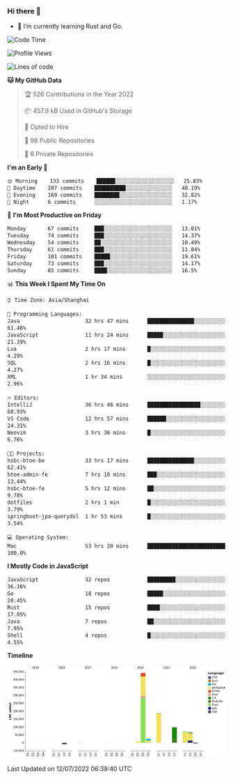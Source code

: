 ### Hi there 👋

- 🌱 I’m currently learning Rust and Go.

<!--START_SECTION:waka-->
![Code Time](http://img.shields.io/badge/Code%20Time-563%20hrs%2043%20mins-blue)

![Profile Views](http://img.shields.io/badge/Profile%20Views-0-blue)

![Lines of code](https://img.shields.io/badge/From%20Hello%20World%20I%27ve%20Written-895%20Thousand%20lines%20of%20code-blue)

**🐱 My GitHub Data** 

> 🏆 526 Contributions in the Year 2022
 > 
> 📦 457.9 kB Used in GitHub's Storage 
 > 
> 💼 Opted to Hire
 > 
> 📜 98 Public Repositories 
 > 
> 🔑 6 Private Repositories  
 > 
**I'm an Early 🐤** 

```text
🌞 Morning    133 commits    ██████░░░░░░░░░░░░░░░░░░░   25.83% 
🌆 Daytime    207 commits    ██████████░░░░░░░░░░░░░░░   40.19% 
🌃 Evening    169 commits    ████████░░░░░░░░░░░░░░░░░   32.82% 
🌙 Night      6 commits      ░░░░░░░░░░░░░░░░░░░░░░░░░   1.17%

```
📅 **I'm Most Productive on Friday** 

```text
Monday       67 commits     ███░░░░░░░░░░░░░░░░░░░░░░   13.01% 
Tuesday      74 commits     ███░░░░░░░░░░░░░░░░░░░░░░   14.37% 
Wednesday    54 commits     ██░░░░░░░░░░░░░░░░░░░░░░░   10.49% 
Thursday     61 commits     ███░░░░░░░░░░░░░░░░░░░░░░   11.84% 
Friday       101 commits    █████░░░░░░░░░░░░░░░░░░░░   19.61% 
Saturday     73 commits     ███░░░░░░░░░░░░░░░░░░░░░░   14.17% 
Sunday       85 commits     ████░░░░░░░░░░░░░░░░░░░░░   16.5%

```


📊 **This Week I Spent My Time On** 

```text
⌚︎ Time Zone: Asia/Shanghai

💬 Programming Languages: 
Java                     32 hrs 47 mins      ███████████████░░░░░░░░░░   61.46% 
JavaScript               11 hrs 24 mins      █████░░░░░░░░░░░░░░░░░░░░   21.39% 
Lua                      2 hrs 17 mins       █░░░░░░░░░░░░░░░░░░░░░░░░   4.29% 
SQL                      2 hrs 16 mins       █░░░░░░░░░░░░░░░░░░░░░░░░   4.27% 
XML                      1 hr 34 mins        ░░░░░░░░░░░░░░░░░░░░░░░░░   2.96%

🔥 Editors: 
IntelliJ                 36 hrs 46 mins      █████████████████░░░░░░░░   68.93% 
VS Code                  12 hrs 57 mins      ██████░░░░░░░░░░░░░░░░░░░   24.31% 
Neovim                   3 hrs 36 mins       █░░░░░░░░░░░░░░░░░░░░░░░░   6.76%

🐱‍💻 Projects: 
hsbc-btoe-be             33 hrs 17 mins      ███████████████░░░░░░░░░░   62.41% 
btoe-admin-fe            7 hrs 10 mins       ███░░░░░░░░░░░░░░░░░░░░░░   13.44% 
hsbc-btoe-fe             5 hrs 12 mins       ██░░░░░░░░░░░░░░░░░░░░░░░   9.78% 
dotfiles                 2 hrs 1 min         █░░░░░░░░░░░░░░░░░░░░░░░░   3.79% 
springboot-jpa-querydsl  1 hr 53 mins        █░░░░░░░░░░░░░░░░░░░░░░░░   3.54%

💻 Operating System: 
Mac                      53 hrs 20 mins      █████████████████████████   100.0%

```

**I Mostly Code in JavaScript** 

```text
JavaScript               32 repos            █████████░░░░░░░░░░░░░░░░   36.36% 
Go                       18 repos            █████░░░░░░░░░░░░░░░░░░░░   20.45% 
Rust                     15 repos            ████░░░░░░░░░░░░░░░░░░░░░   17.05% 
Java                     7 repos             ██░░░░░░░░░░░░░░░░░░░░░░░   7.95% 
Shell                    4 repos             █░░░░░░░░░░░░░░░░░░░░░░░░   4.55%

```


**Timeline**

![Chart not found](https://raw.githubusercontent.com/elton/elton/main/charts/bar_graph.png) 


 Last Updated on 12/07/2022 06:39:40 UTC
<!--END_SECTION:waka-->

<!--
**elton/elton** is a ✨ _special_ ✨ repository because its `README.md` (this file) appears on your GitHub profile.

Here are some ideas to get you started:

- 🔭 I’m currently working on ...
- 🌱 I’m currently learning ...
- 👯 I’m looking to collaborate on ...
- 🤔 I’m looking for help with ...
- 💬 Ask me about ...
- 📫 How to reach me: ...
- 😄 Pronouns: ...
- ⚡ Fun fact: ...
-->
